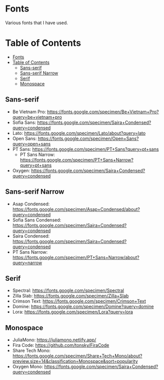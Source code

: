 # Fonts

Various fonts that I have used.

# Table of Contents
- [Fonts](#fonts)
- [Table of Contents](#table-of-contents)
  - [Sans-serif](#sans-serif)
  - [Sans-serif Narrow](#sans-serif-narrow)
  - [Serif](#serif)
  - [Monospace](#monospace)

## Sans-serif

- Be Vietnam Pro: https://fonts.google.com/specimen/Be+Vietnam+Pro?query=be+vietnam+pro
- Sofia Sans: https://fonts.google.com/specimen/Saira+Condensed?query=condensed
- Lato: https://fonts.google.com/specimen/Lato/about?query=lato
- Open Sans: https://fonts.google.com/specimen/Open+Sans?query=open+sans
- PT Sans: https://fonts.google.com/specimen/PT+Sans?query=pt+sans
  - PT Sans Narrow: https://fonts.google.com/specimen/PT+Sans+Narrow?query=pt+sans
- Oxygen: https://fonts.google.com/specimen/Saira+Condensed?query=condensed

## Sans-serif Narrow

- Asap Condensed: https://fonts.google.com/specimen/Asap+Condensed/about?query=condensed
- Sofia Sans Condensed: https://fonts.google.com/specimen/Saira+Condensed?query=condensed
- Saira Condensed: https://fonts.google.com/specimen/Saira+Condensed?query=condensed
- PT Sans Narrow: https://fonts.google.com/specimen/PT+Sans+Narrow/about?query=narrow

## Serif

- Spectral: https://fonts.google.com/specimen/Spectral
- Zilla Slab: https://fonts.google.com/specimen/Zilla+Slab
- Crimson Text: https://fonts.google.com/specimen/Crimson+Text
- Domine: https://fonts.google.com/specimen/Domine?query=domine
- Lora: https://fonts.google.com/specimen/Lora?query=lora

## Monospace

- JuliaMono: https://juliamono.netlify.app/
- Fira Code: https://github.com/tonsky/FiraCode
- Share Tech Mono: https://fonts.google.com/specimen/Share+Tech+Mono/about?preview.size=14&classification=Monospace&sort=popularity
- Oxygen Mono: https://fonts.google.com/specimen/Saira+Condensed?query=condensed
